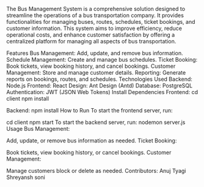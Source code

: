 The Bus Management System is a comprehensive solution designed to streamline the operations of a bus transportation company. It provides functionalities for managing buses, routes, schedules, ticket bookings, and customer information. This system aims to improve efficiency, reduce operational costs, and enhance customer satisfaction by offering a centralized platform for managing all aspects of bus transportation.

Features
Bus Management: Add, update, and remove bus information.
Schedule Management: Create and manage bus schedules.
Ticket Booking: Book tickets, view booking history, and cancel bookings.
Customer Management: Store and manage customer details.
Reporting: Generate reports on bookings, routes, and schedules.
Technologies Used
Backend: Node.js
Frontend: React
Design: Ant Design (Antd)
Database: PostgreSQL
Authentication: JWT (JSON Web Tokens)
Install Dependencies
Frontend:
cd client
npm install

Backend:
npm install
How to Run
To start the frontend server, run:

cd client
npm start
To start the backend server, run:
nodemon server.js
Usage
Bus Management:

Add, update, or remove bus information as needed.
Ticket Booking:

Book tickets, view booking history, or cancel bookings.
Customer Management:

Manage customers block or delete as needed.
Contributors:
Anuj Tyagi
Shreyansh soni

